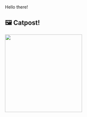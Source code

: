 Hello there!



## 🖼️ Catpost!

<sub>
    <img src="https://cdn2.thecatapi.com/images/3d3.jpg" height="256">
</sub>

